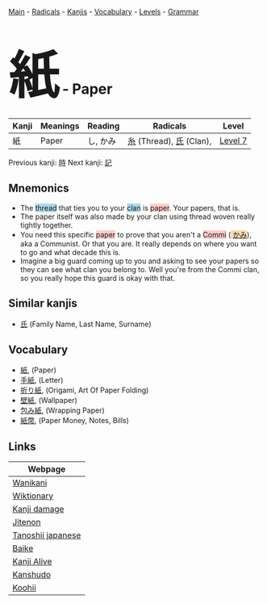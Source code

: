 <style> bigfont {font-size: 100px}</style>
[Main](../README.md) -
[Radicals](../radicals.md) -
[Kanjis](../kanjis.md) -
[Vocabulary](../vocabulary.md) -
[Levels](../levels.md) -
[Grammar](../grammar.md)
# <bigfont> 紙</bigfont> - Paper 

| Kanji | Meanings | Reading | Radicals | Level |
| --- | --- | --- | --- | --- |
| 紙 | Paper | し, かみ | [糸](../radicals/糸.md) (Thread), [氏](../radicals/氏.md) (Clan),  | [Level 7](../levels/wk_level7.md) |

Previous kanji: [時](時.md) Next kanji: [記](記.md) 

## Mnemonics
 * The <span style="background-color:#ADD8E6"> thread</span> that ties you to your <span style="background-color:#ADD8E6"> clan</span> is <span style="background-color:#ffcccb"> paper</span>. Your papers, that is.
* The paper itself was also made by your clan using thread woven really tightly together.
* You need this specific <span style="background-color:#ffcccb"> paper</span> to prove that you aren't a <span style="background-color:#ffcccb"> Commi</span> (<span style="background-color:#fed8b1"> [かみ](https://jisho.org/search/かみ)</span>), aka a Communist. Or that you are. It really depends on where you want to go and what decade this is.
* Imagine a big guard coming up to you and asking to see your papers so they can see what clan you belong to. Well you're from the Commi clan, so you really hope this guard is okay with that.


## Similar kanjis
 * [氏](氏.md) (Family Name, Last Name, Surname)


## Vocabulary
 * [紙](../vocabulary/紙.md), (Paper)
* [手紙](../vocabulary/紙.md), (Letter)
* [折り紙](../vocabulary/紙.md), (Origami, Art Of Paper Folding)
* [壁紙](../vocabulary/紙.md), (Wallpaper)
* [包み紙](../vocabulary/紙.md), (Wrapping Paper)
* [紙幣](../vocabulary/紙.md), (Paper Money, Notes, Bills)



## Links 

| Webpage |
| --- |
| [Wanikani          ](https://www.wanikani.com/kanji/紙) |
| [Wiktionary        ](https://en.wiktionary.org/wiki/紙) |
| [Kanji damage      ](http://www.kanjidamage.com/kanji/search?utf8=✓&q=紙) |
| [Jitenon           ](https://jitenon.com/kanji/紙) |
| [Tanoshii japanese ](https://www.tanoshiijapanese.com/dictionary/kanji.cfm?k=紙) |
| [Baike             ](https://baike.baidu.com/item/紙) |
| [Kanji Alive       ](https://app.kanjialive.com/紙) |
| [Kanshudo          ](https://www.kanshudo.com/searchmn?q=紙) |
| [Koohii            ](https://kanji.koohii.com/study/kanji/紙) |
